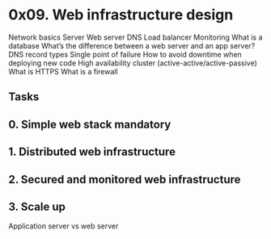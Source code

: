 # 0x09. Web infrastructure design

Network basics
Server
Web server
DNS
Load balancer
Monitoring
What is a database
What’s the difference between a web server and an app server?
DNS record types
Single point of failure
How to avoid downtime when deploying new code
High availability cluster (active-active/active-passive)
What is HTTPS
What is a firewall

## Tasks

## 0. Simple web stack mandatory

## 1. Distributed web infrastructure

## 2. Secured and monitored web infrastructure 

## 3. Scale up
Application server vs web server
